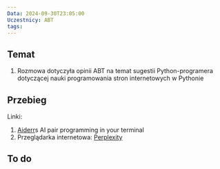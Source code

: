```yaml
---
Data: 2024-09-30T23:05:00
Uczestnicy: ABT
tags:
---
```

## Temat
1. Rozmowa dotyczyła opinii ABT na temat sugestii Python-programera dotyczącej nauki programowania stron internetowych w Pythonie

## Przebieg
Linki:
1. [Aiderr](https://aider.chat)s AI pair programming in your terminal
2. Przeglądarka internetowa: [Perplexity](https://www.perplexity.ai)


## To do